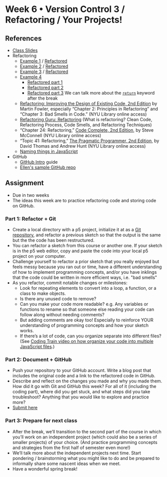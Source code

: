 # Week 6 • Version Control 3 / Refactoring / Your Projects!

## References

- [Class
  Slides](https://drive.google.com/drive/folders/1CJBvOWjvRA19uFPxTAXgoDglkHBmJadJ?usp=sharing)
- Refactoring
  - [Example 1](https://editor.p5js.org/enickles/sketches/97-0PcrQK) /
    [Refactored](https://editor.p5js.org/enickles/sketches/CpTOihVK0) 
  - [Example 2](https://editor.p5js.org/enickles/sketches/HJvUJ1x95) /
    [Refactored](https://editor.p5js.org/enickles/sketches/kIr99F4rW) 
  - [Example 3](https://editor.p5js.org/enickles/sketches/3SiFWoA_Y) /
    [Refactored](https://editor.p5js.org/enickles/sketches/BoLp3-pfci)
  - [Example 4](https://editor.p5js.org/enickles/sketches/mEK30czN2)
     - [Refactored part 1](https://editor.p5js.org/enickles/sketches/Du0OSaxBr)
     - [Refactored part 2](https://editor.p5js.org/enickles/sketches/GtB_LzBVM) 
     - [Refactored part 3](https://editor.p5js.org/enickles/sketches/ZwE9GyXP2) We can talk more about the [`return`](https://developer.mozilla.org/en-US/docs/Web/JavaScript/Reference/Statements/return) keyword after the break
  - [Refactoring: Improving the Design of Existing Code, 2nd
    Edition](https://bobcat.library.nyu.edu/primo-explore/fulldisplay?docid=nyu_aleph005592882&context=L&vid=NYU&lang=en_US&search_scope=all&adaptor=Local%20Search%20Engine&isFrbr=true&tab=all&query=any,contains,martin%20fowler&sortby=date&facet=frbrgroupid,include,1149505003&mode=basic&offset=0)
    by Martin Fowler, especially “Chapter 2: Principles in Refactoring” and
    “Chapter 3: Bad Smells in Code.”  (NYU Library online access)
  - [Refactoring Guru: Refactoring](https://refactoring.guru/refactoring) (What
    is refactoring? Clean Code, Refactoring Process, Code Smells, and
    Refactoring Techniques)
  - “Chapter 24: Refactoring,” [Code Complete, 2nd
    Edition](https://bobcat.library.nyu.edu/primo-explore/fulldisplay?docid=nyu_aleph005835845&context=L&vid=NYU&lang=en_US&search_scope=all&adaptor=Local%20Search%20Engine&isFrbr=true&tab=all&query=any,contains,code%20complete&sortby=date&facet=frbrgroupid,include,1147872474&offset=0),
    by Steve McConnell (NYU Library online access) 
  - “Topic 41: Refactoring,” [The Pragmatic Programmer, 2nd
    Edition](https://bobcat.library.nyu.edu/primo-explore/fulldisplay?docid=nyu_aleph006843771&context=L&vid=NYU&lang=en_US&search_scope=all&adaptor=Local%20Search%20Engine&tab=all&query=any,contains,pragmatic%20programmer&sortby=rank&mode=basic),
    by David Thomas and Andrew Hunt (NYU Library online access)
  - [Naming things in JavaScript](https://gomakethings.com/naming-things-in-javascript/)
- GitHub
  - [GitHub Intro](https://github.com/ellennickles/code-your-way-s23/blob/main/version-control-guides/github.md) guide
  - [Ellen's sample GitHub repo](https://github.com/ellennicklesdemo/p5sample)

## Assignment

- Due in two weeks
- The ideas this week are to practice refactoring code and storing code on
  GitHub.

### Part 1: Refactor + Git

- Create a local directory with a p5 project, initialize it at as a [Git
  repository](https://github.com/ellennickles/code-your-way-s23/blob/main/version-control-guides/git.md#create-a-git-repository),
  and refactor a previous sketch so that the output is the same but
  the the code has been restructured.
- You can refactor a sketch from this course or another one. If your sketch is
  in the p5 web editor, copy and paste the code into your local p5 project on
  your computer.
- Challenge yourself to refactor a prior sketch that you really enjoyed but
  feels messy because you ran out or time, have a different understanding
  of how to implement programming concepts, and/or you have inklings that the code
  could be written in more efficient ways, i.e. "bad smells"
- As you refactor, commit notable changes or milestones:
  - Look for repeating elements to convert into a loop, a function, or a class to make objects.
  - Is there any unused code to remove?
  - Can you make your code more readable? e.g. Any variables or functions to
    rename so that someone else reading your code can follow along without
    needing comments?
  - But adding comments are okay too! Especially to reinforce YOUR understanding
    of programming concepts and how your sketch works.
  - If there’s a lot of code, can you organize separate into different
    files? (See [Coding Train video on how organize your code into multiple
    JavaScript files](https://thecodingtrain.com/tracks/code-programming-with-p5-js/code/6-objects/4-editor-js-files).)
  
### Part 2: Document + GitHub

- Push your repository to your GitHub account. Write a blog post that includes
  the original code and a link to the refactored code in GitHub.
- Describe and reflect on the changes you made and why you made them. How did it
  go with Git and GitHub this week? For all of it (including the coding part),
  where did you get stuck, and what steps did you take troubleshoot? Anything
  that you would like to explore and practice more?
- [Submit here](https://forms.gle/5AgRQUsAeUj8mVNTA)

### Part 3: Prepare for next class

- After the break, we’ll transition to the second part of the course in
  which you’ll work on an independent project (which could also be a series of
  smaller projects) of your choice. (And practice programming concepts and
  strategies from the first half of semester even more!)
- We’ll talk more about the independent projects next time. Start pondering  /
  brainstorming what you might like to do and be prepared to informally share
  some nascent ideas when we meet.
- Have a wonderful spring break!

